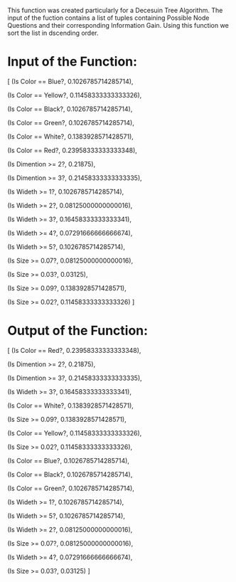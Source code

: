 This function was created particularly for a Decesuin Tree Algorithm. The input of the fuction contains a list of tuples containing Possible Node Questions and their corresponding Information Gain. Using this function we sort the list in dscending order.

# Input of the Function:
[
(Is Color == Blue?, 0.1026785714285714),

(Is Color == Yellow?, 0.11458333333333326),

(Is Color == Black?, 0.1026785714285714),

(Is Color == Green?, 0.1026785714285714),

(Is Color == White?, 0.1383928571428571),

(Is Color == Red?, 0.23958333333333348),

(Is Dimention >= 2?, 0.21875),

(Is Dimention >= 3?, 0.21458333333333335),

(Is Wideth >= 1?, 0.1026785714285714),

(Is Wideth >= 2?, 0.08125000000000016),

(Is Wideth >= 3?, 0.16458333333333341),

(Is Wideth >= 4?, 0.07291666666666674),

(Is Wideth >= 5?, 0.1026785714285714),

(Is Size >= 0.07?, 0.08125000000000016),

(Is Size >= 0.03?, 0.03125),

(Is Size >= 0.09?, 0.1383928571428571),

(Is Size >= 0.02?, 0.11458333333333326)
]

# Output of the Function:
[
(Is Color == Red?, 0.23958333333333348),

 (Is Dimention >= 2?, 0.21875),
 
 (Is Dimention >= 3?, 0.21458333333333335),
 
 (Is Wideth >= 3?, 0.16458333333333341),
 
 (Is Color == White?, 0.1383928571428571),
 
 (Is Size >= 0.09?, 0.1383928571428571),
 
 (Is Color == Yellow?, 0.11458333333333326),
 
 (Is Size >= 0.02?, 0.11458333333333326),
 
 (Is Color == Blue?, 0.1026785714285714),
 
 (Is Color == Black?, 0.1026785714285714),
 
 (Is Color == Green?, 0.1026785714285714),
 
 (Is Wideth >= 1?, 0.1026785714285714),
 
 (Is Wideth >= 5?, 0.1026785714285714),
 
 (Is Wideth >= 2?, 0.08125000000000016),
 
 (Is Size >= 0.07?, 0.08125000000000016),
 
 (Is Wideth >= 4?, 0.07291666666666674),
 
 (Is Size >= 0.03?, 0.03125)
 ]
